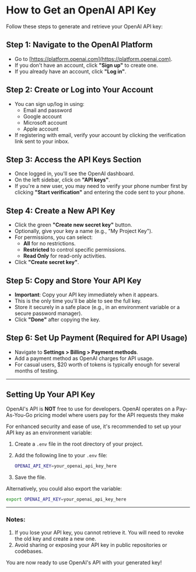 # How to Get an OpenAI API Key

Follow these steps to generate and retrieve your OpenAI API key:

## Step 1: Navigate to the OpenAI Platform
- Go to [https://platform.openai.com](https://platform.openai.com).
- If you don't have an account, click **"Sign up"** to create one.
- If you already have an account, click **"Log in"**.

## Step 2: Create or Log into Your Account
- You can sign up/log in using:
  - Email and password
  - Google account
  - Microsoft account
  - Apple account
- If registering with email, verify your account by clicking the verification link sent to your inbox.

## Step 3: Access the API Keys Section
- Once logged in, you'll see the OpenAI dashboard.
- On the left sidebar, click on **"API keys"**.
- If you're a new user, you may need to verify your phone number first by clicking **"Start verification"** and entering the code sent to your phone.

## Step 4: Create a New API Key
- Click the green **"Create new secret key"** button.
- Optionally, give your key a name (e.g., "My Project Key").
- For permissions, you can select:
  - **All** for no restrictions.
  - **Restricted** to control specific permissions.
  - **Read Only** for read-only activities.
- Click **"Create secret key"**.

## Step 5: Copy and Store Your API Key
- **Important**: Copy your API key immediately when it appears.
- This is the only time you'll be able to see the full key.
- Store it securely in a safe place (e.g., in an environment variable or a secure password manager).
- Click **"Done"** after copying the key.

## Step 6: Set Up Payment (Required for API Usage)
- Navigate to **Settings > Billing > Payment methods**.
- Add a payment method as OpenAI charges for API usage.
- For casual users, $20 worth of tokens is typically enough for several months of testing.

---
## Setting Up Your API Key
OpenAI's API is **NOT** free to use for developers. OpenAI operates on a Pay-As-You-Go pricing model where users pay for the API requests they make


For enhanced security and ease of use, it's recommended to set up your API key as an environment variable:

1. Create a `.env` file in the root directory of your project.
2. Add the following line to your `.env` file:

    ```bash
    OPENAI_API_KEY=your_openai_api_key_here
    ```

3. Save the file.


Alternatively, you could also export the variable:
   ```bash
   export OPENAI_API_KEY=your_openai_api_key_here
   ```

---

### Notes:
1. If you lose your API key, you cannot retrieve it. You will need to revoke the old key and create a new one.
2. Avoid sharing or exposing your API key in public repositories or codebases.

You are now ready to use OpenAI's API with your generated key!
